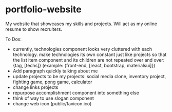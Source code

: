 # portfolio-website
My website that showcases my skills and projects. Will act as my online resume to show recruiters.

To Dos:
- currently, technologies component looks very cluttered with each technology. make technologies its own constant just like projects so that the list item component and its children are not repeated over and over: {tag, [techs]} (example: {front-end, [react, bootstrap, materialsui]})
- Add paragraph quickly talking about me
- update projects to be my projects: social media clone, inventory project, fighting game, pong game, calculator
- change links projects
- repurpose accomplishment component into something else
- think of way to use slogan component
- change web icon (public/favicon.ico)